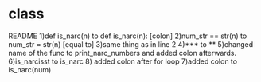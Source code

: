 # class
README
1)def is_narc(n) to def is_narc(n): [colon]
2)num_str == str(n) to num_str = str(n) [equal to]
3)same thing as in line 2
4)*** to **
5)changed name of the func to print_narc_numbers and added colon afterwards.
6)is_narcisst to is_narc
8) added colon after for loop
7)added colon to is_narc(num)
